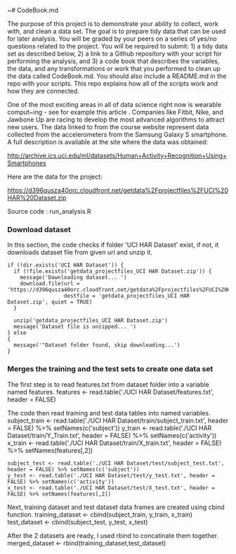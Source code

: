 ~# CodeBook.md

The purpose of this project is to demonstrate your ability to collect, work with, and clean a data set. The goal is to prepare tidy data that can be used for later analysis. You will be graded by your peers on a series of yes/no questions related to the project. You will be required to submit: 1) a tidy data set as described below, 2) a link to a Github repository with your script for performing the analysis, and 3) a code book that describes the variables, the data, and any transformations or work that you performed to clean up the data called CodeBook.md. You should also include a README.md in the repo with your scripts. This repo explains how all of the scripts work and how they are connected.

One of the most exciting areas in all of data science right now is wearable comput~ing - see for example this article . Companies like Fitbit, Nike, and Jawbone Up are racing to develop the most advanced algorithms to attract new users. The data linked to from the course website represent data collected from the accelerometers from the Samsung Galaxy S smartphone. A full description is available at the site where the data was obtained:

http://archive.ics.uci.edu/ml/datasets/Human+Activity+Recognition+Using+Smartphones

Here are the data for the project:

https://d396qusza40orc.cloudfront.net/getdata%2Fprojectfiles%2FUCI%20HAR%20Dataset.zip

Source code : run_analysis.R

### Download dataset ###

In this section, the code checks if folder 'UCI HAR Dataset' exist, if not, it downloads dataset file from given url and unzip it. 

    if (!dir.exists('UCI HAR Dataset')) {
      if (!file.exists('getdata_projectfiles_UCI HAR Dataset.zip')) {
        message('Downloading dataset... ')
        download.file(url = 'https://d396qusza40orc.cloudfront.net/getdata%2Fprojectfiles%2FUCI%20HAR%20Dataset.zip', 
                      destfile = 'getdata_projectfiles_UCI HAR Dataset.zip', quiet = TRUE)
      }
      
      unzip('getdata_projectfiles_UCI HAR Dataset.zip')
      message('Dataset file is unzipped... ')
    } else
    {
      message('"Dataset folder found, skip downloading...')
    }

### Merges the training and the test sets to create one data set ###

The first step is to read features.txt from dataset folder into a variable named features.
    features <- read.table('./UCI HAR Dataset/features.txt', header = FALSE)

The code then read training and test data tables into named variables.
    subject_train <- read.table('./UCI HAR Dataset/train/subject_train.txt', header = FALSE) %>% setNames(c('subject'))
    y_train <- read.table('./UCI HAR Dataset/train/Y_Train.txt', header = FALSE) %>% setNames(c('activity'))
    x_train <- read.table('./UCI HAR Dataset/train/X_train.txt', header = FALSE) %>% setNames(features[,2])
    
    subject_test <- read.table('./UCI HAR Dataset/test/subject_test.txt', header = FALSE) %>% setNames(c('subject'))
    y_test <- read.table('./UCI HAR Dataset/test/y_test.txt', header = FALSE) %>% setNames(c('activity'))
    x_test <- read.table('./UCI HAR Dataset/test/X_test.txt', header = FALSE) %>% setNames(features[,2])

Next, training dataset and test dataset data frames are created using cbind function.
    training_dataset <- cbind(subject_train, y_train, x_train)
    test_dataset <- cbind(subject_test, y_test, x_test)

After the 2 datasets are ready, I used rbind to concatinate them together.
    merged_dataset <- rbind(training_dataset,test_dataset)

